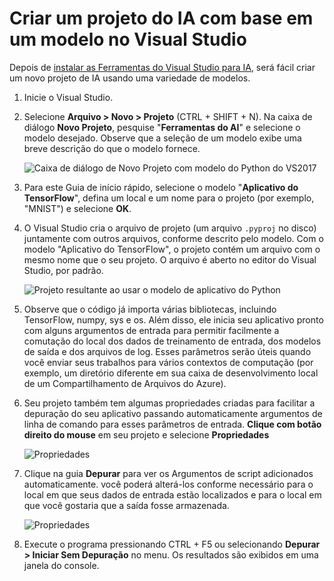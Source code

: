 ---
---
# <a name="create-an-ai-project-from-a-template-in-visual-studio"></a>Criar um projeto do IA com base em um modelo no Visual Studio

Depois de [instalar as Ferramentas do Visual Studio para IA](installation.md), será fácil criar um novo projeto de IA usando uma variedade de modelos.

1. Inicie o Visual Studio.

1. Selecione **Arquivo > Novo > Projeto** (CTRL + SHIFT + N). Na caixa de diálogo **Novo Projeto**, pesquise "**Ferramentas do AI**" e selecione o modelo desejado. Observe que a seleção de um modelo exibe uma breve descrição do que o modelo fornece. 

    ![Caixa de diálogo de Novo Projeto com modelo do Python do VS2017](media\create-project\new-ai-project.png)

1. Para este Guia de início rápido, selecione o modelo "**Aplicativo do TensorFlow**", defina um local e um nome para o projeto (por exemplo, "MNIST") e selecione **OK**. 

1. O Visual Studio cria o arquivo de projeto (um arquivo `.pyproj` no disco) juntamente com outros arquivos, conforme descrito pelo modelo. Com o modelo "Aplicativo do TensorFlow", o projeto contém um arquivo com o mesmo nome que o seu projeto. O arquivo é aberto no editor do Visual Studio, por padrão.

    ![Projeto resultante ao usar o modelo de aplicativo do Python](media\create-project\new-tensorflowapp.png)

1. Observe que o código já importa várias bibliotecas, incluindo TensorFlow, numpy, sys e os. Além disso, ele inicia seu aplicativo pronto com alguns argumentos de entrada para permitir facilmente a comutação do local dos dados de treinamento de entrada, dos modelos de saída e dos arquivos de log. Esses parâmetros serão úteis quando você enviar seus trabalhos para vários contextos de computação (por exemplo, um diretório diferente em sua caixa de desenvolvimento local de um Compartilhamento de Arquivos do Azure). 

1. Seu projeto também tem algumas propriedades criadas para facilitar a depuração do seu aplicativo passando automaticamente argumentos de linha de comando para esses parâmetros de entrada. **Clique com botão direito do mouse** em seu projeto e selecione **Propriedades** 

    ![Propriedades](media\create-project\project-properties.png)

1. Clique na guia **Depurar** para ver os Argumentos de script adicionados automaticamente. você poderá alterá-los conforme necessário para o local em que seus dados de entrada estão localizados e para o local em que você gostaria que a saída fosse armazenada.

    ![Propriedades](media\create-project\/project-properties_1.png)

1. Execute o programa pressionando CTRL + F5 ou selecionando **Depurar > Iniciar Sem Depuração** no menu. Os resultados são exibidos em uma janela do console.
